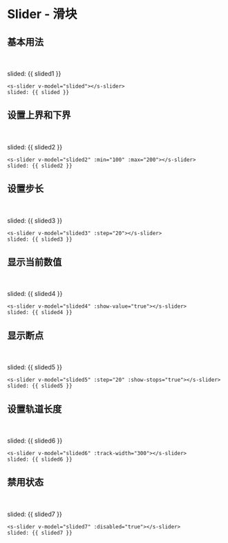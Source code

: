 # Slider - 滑块

## 基本用法

<div class="demo">
    <div>
        <s-slider v-model="slided1"></s-slider>
        <br><br>
        slided: {{ slided1 }}
    </div>
</div>

```
<s-slider v-model="slided"></s-slider>
slided: {{ slided }}
```

## 设置上界和下界
<div class="demo">
    <div>
        <s-slider v-model="slided2" :min="100" :max="200"></s-slider>
        <br><br>
        slided: {{ slided2 }}
    </div>
</div>

```
<s-slider v-model="slided2" :min="100" :max="200"></s-slider>
slided: {{ slided2 }}
```


## 设置步长
<div class="demo">
    <div>
        <s-slider v-model="slided3" :step="20"></s-slider>
        <br><br>
        slided: {{ slided3 }}
    </div>
</div>

```
<s-slider v-model="slided3" :step="20"></s-slider>
slided: {{ slided3 }}
```


## 显示当前数值
<div class="demo">
    <div>
        <s-slider v-model="slided4" :show-value="true"></s-slider>
        <br><br>
        slided: {{ slided4 }}
    </div>
</div>

```
<s-slider v-model="slided4" :show-value="true"></s-slider>
slided: {{ slided4 }}
```


## 显示断点
<div class="demo">
    <div>
        <s-slider v-model="slided5" :step="20" :show-stops="true"></s-slider>
        <br><br>
        slided: {{ slided5 }}
    </div>
</div>

```
<s-slider v-model="slided5" :step="20" :show-stops="true"></s-slider>
slided: {{ slided5 }}
```

## 设置轨道长度
<div class="demo">
    <div>
        <s-slider v-model="slided6" :track-width="300"></s-slider>
        <br><br>
        slided: {{ slided6 }}
    </div>
</div>

```
<s-slider v-model="slided6" :track-width="300"></s-slider>
slided: {{ slided6 }}
```

## 禁用状态
<div class="demo">
    <div>
        <s-slider v-model="slided7" :disabled="true"></s-slider>
        <br><br>
        slided: {{ slided7 }}
    </div>
</div>

```
<s-slider v-model="slided7" :disabled="true"></s-slider>
slided: {{ slided7 }}
```


<script>
    module.exports = {
        data() {
            return {
                slided1: 20,
                slided2: 120,
                slided3: 20,
                slided4: 20,
                slided5: 20,
                slided6: 20,
                slided7: 20
            }
        }
    }
</script>

